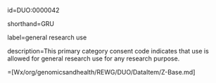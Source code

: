 id=DUO:0000042

shorthand=GRU

label=general research use

description=This primary category consent code indicates that use is allowed for general research use for any research purpose.

=[Wx/org/genomicsandhealth/REWG/DUO/DataItem/Z-Base.md]

